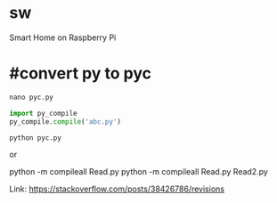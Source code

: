 # sw
Smart Home on Raspberry Pi


#convert py to pyc
=====================
```python
nano pyc.py

import py_compile 
py_compile.compile('abc.py')

python pyc.py
```
or

python -m compileall Read.py
python -m compileall Read.py Read2.py

Link: <https://stackoverflow.com/posts/38426786/revisions>
